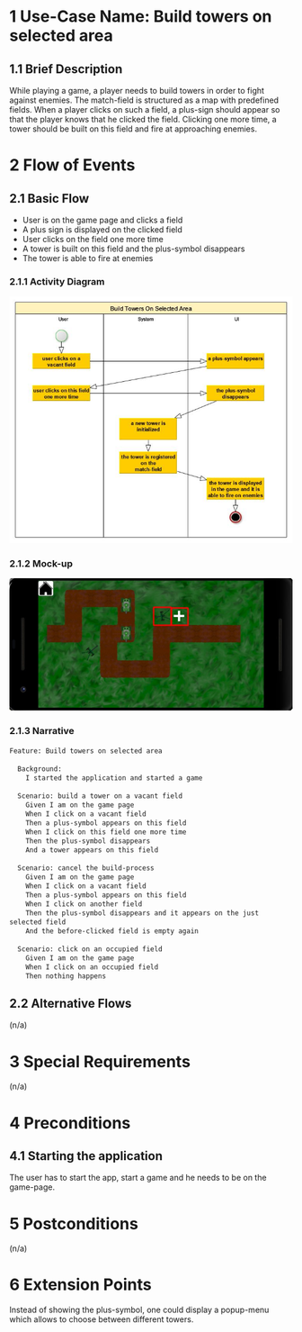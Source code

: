 # 1 Use-Case Name: Build towers on selected area

## 1.1 Brief Description
While playing a game, a player needs to build towers in order to fight against enemies. The match-field is structured as a map with predefined fields. When a player clicks on such a field, a plus-sign should appear so that the player knows that he clicked the field. Clicking one more time, a tower should be built on this field and fire at approaching enemies.

# 2 Flow of Events
## 2.1 Basic Flow
- User is on the game page and clicks a field
- A plus sign is displayed on the clicked field
- User clicks on the field one more time
- A tower is built on this field and the plus-symbol disappears
- The tower is able to fire at enemies

### 2.1.1 Activity Diagram
![Activity Diagram for BuildTowersOnSelectedArea](./Activity_Diagram-Build_Towers_On_Selected_Area.jpg)

### 2.1.2 Mock-up
![Mockup for BuildTowersOnSelectedArea](./Mockup-Build_Towers_On_Selected_Area.jpg)

### 2.1.3 Narrative
```gherkin
Feature: Build towers on selected area

  Background:
    I started the application and started a game

  Scenario: build a tower on a vacant field
    Given I am on the game page
    When I click on a vacant field
    Then a plus-symbol appears on this field
    When I click on this field one more time
    Then the plus-symbol disappears
    And a tower appears on this field

  Scenario: cancel the build-process
    Given I am on the game page
    When I click on a vacant field
    Then a plus-symbol appears on this field
    When I click on another field
    Then the plus-symbol disappears and it appears on the just selected field
    And the before-clicked field is empty again
 
  Scenario: click on an occupied field
    Given I am on the game page
    When I click on an occupied field
    Then nothing happens
```

## 2.2 Alternative Flows
(n/a)

# 3 Special Requirements
(n/a)

# 4 Preconditions
## 4.1 Starting the application
The user has to start the app, start a game and he needs to be on the game-page.

# 5 Postconditions
(n/a)
 
# 6 Extension Points
Instead of showing the plus-symbol, one could display a popup-menu which allows to choose between different towers.
